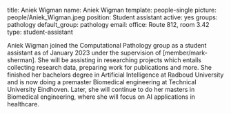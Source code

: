 title: Aniek Wigman
name: Aniek Wigman
template: people-single
picture: people/Aniek_Wigman.jpeg
position: Student assistant
active: yes
groups: pathology
default_group: pathology
email: 
office: Route 812, room 3.42
type: student-assistant

Aniek Wigman joined the Computational Pathology group as a student assistant as of January 2023 under the supervision of [member/mark-sherman]. She will be assisting in researching projects which entails collecting research data, preparing work for publications and more. She finished her bachelors degree in Artificial Intelligence at Radboud University and is now doing a premaster Biomedical engineering at Technical University Eindhoven. Later, she will continue to do her masters in Biomedical engineering, where she will focus on AI applications in healthcare.